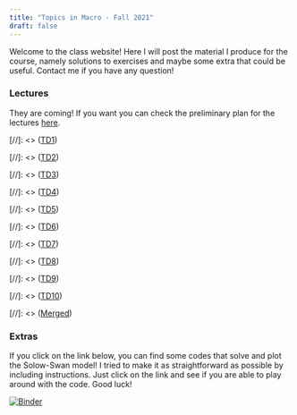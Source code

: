 ```yaml
---
title: "Topics in Macro - Fall 2021"
draft: false
---
```


Welcome to the class website! Here I will post the material I produce for the course, namely solutions to exercises and maybe some extra that could be useful. Contact me if you have any question!

### Lectures

They are coming! If you want you can check the preliminary plan for the lectures [here](https://docs.google.com/viewer?url=https://github.com/Enricomattia/TopicsInMacro1TD/raw/main/lectures/Plan_20212022.pdf).

[//]: <> ([TD1](https://docs.google.com/viewer?url=https://github.com/Enricomattia/TopicsInMacro1TD/raw/main/lectures/TD_1.pdf))

[//]: <> ([TD2](https://docs.google.com/viewer?url=https://github.com/Enricomattia/TopicsInMacro1TD/raw/main/lectures/TD_2.pdf))

[//]: <> ([TD3](https://docs.google.com/viewer?url=https://github.com/Enricomattia/TopicsInMacro1TD/raw/main/lectures/TD_3.pdf))

[//]: <> ([TD4](https://docs.google.com/viewer?url=https://github.com/Enricomattia/TopicsInMacro1TD/raw/main/lectures/TD_4.pdf))

[//]: <> ([TD5](https://docs.google.com/viewer?url=https://github.com/Enricomattia/TopicsInMacro1TD/raw/main/lectures/TD_5.pdf))

[//]: <> ([TD6](https://docs.google.com/viewer?url=https://github.com/Enricomattia/TopicsInMacro1TD/raw/main/lectures/TD_6.pdf))

[//]: <> ([TD7](https://docs.google.com/viewer?url=https://github.com/Enricomattia/TopicsInMacro1TD/raw/main/lectures/TD_7.pdf))

[//]: <> ([TD8](https://docs.google.com/viewer?url=https://github.com/Enricomattia/TopicsInMacro1TD/raw/main/lectures/TD_8.pdf))

[//]: <> ([TD9](https://docs.google.com/viewer?url=https://github.com/Enricomattia/TopicsInMacro1TD/raw/main/lectures/TD_9.pdf))

[//]: <> ([TD10](https://docs.google.com/viewer?url=https://github.com/Enricomattia/TopicsInMacro1TD/raw/main/lectures/TD_10.pdf))

[//]: <> ([Merged](https://docs.google.com/viewer?url=https://github.com/Enricomattia/TopicsInMacro1TD/raw/main/lectures/Merged.pdf))

### Extras

If you click on the link below, you can find some codes that solve and plot the Solow-Swan model! I tried to make it as straightforward as possible by including instructions. Just click on the link and see if you are able to play around with the code. Good luck!

[![Binder](https://mybinder.org/badge_logo.svg)](https://mybinder.org/v2/gh/Enricomattia/TopicsInMacro1TD/HEAD?filepath=solow-swan.ipynb)




